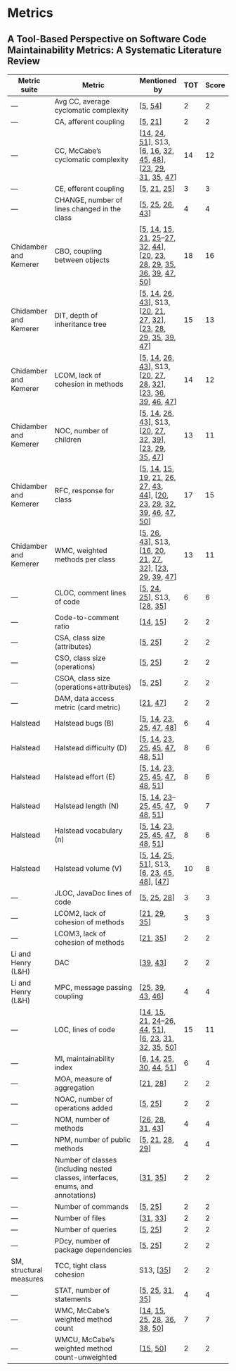 # Metrics


## A Tool-Based Perspective on Software Code Maintainability Metrics: A Systematic Literature Review

| Metric suite            | Metric                                                                           | Mentioned by                                                                                                                                                                                                                                                                                                                                                                                                                                                                                                                                                                                                                                                                                                                                                                                                                                                                                                                                                                                                                                                                  | TOT | Score |
|-------------------------|----------------------------------------------------------------------------------|-------------------------------------------------------------------------------------------------------------------------------------------------------------------------------------------------------------------------------------------------------------------------------------------------------------------------------------------------------------------------------------------------------------------------------------------------------------------------------------------------------------------------------------------------------------------------------------------------------------------------------------------------------------------------------------------------------------------------------------------------------------------------------------------------------------------------------------------------------------------------------------------------------------------------------------------------------------------------------------------------------------------------------------------------------------------------------|-----|-------|
| —                       | Avg CC, average cyclomatic complexity                                            | [[5](https://www.hindawi.com/journals/sp/2020/8840389/#B5), [54](https://www.hindawi.com/journals/sp/2020/8840389/#B54)]                                                                                                                                                                                                                                                                                                                                                                                                                                                                                                                                                                                                                                                                                                                                                                                                                                                                                                                                                      | 2   | 2     |
| —                       | CA, afferent coupling                                                            | [[5](https://www.hindawi.com/journals/sp/2020/8840389/#B5), [21](https://www.hindawi.com/journals/sp/2020/8840389/#B21)]                                                                                                                                                                                                                                                                                                                                                                                                                                                                                                                                                                                                                                                                                                                                                                                                                                                                                                                                                      | 2   | 2     |
| —                       | CC, McCabe’s cyclomatic complexity                                               | [[14](https://www.hindawi.com/journals/sp/2020/8840389/#B14), [24](https://www.hindawi.com/journals/sp/2020/8840389/#B24), [51](https://www.hindawi.com/journals/sp/2020/8840389/#B51)], S13, [[6](https://www.hindawi.com/journals/sp/2020/8840389/#B6), [16](https://www.hindawi.com/journals/sp/2020/8840389/#B16), [32](https://www.hindawi.com/journals/sp/2020/8840389/#B32), [45](https://www.hindawi.com/journals/sp/2020/8840389/#B45), [48](https://www.hindawi.com/journals/sp/2020/8840389/#B48)], [[23](https://www.hindawi.com/journals/sp/2020/8840389/#B23), [29](https://www.hindawi.com/journals/sp/2020/8840389/#B29), [31](https://www.hindawi.com/journals/sp/2020/8840389/#B31), [35](https://www.hindawi.com/journals/sp/2020/8840389/#B35), [47](https://www.hindawi.com/journals/sp/2020/8840389/#B47)]                                                                                                                                                                                                                                              | 14  | 12    |
| —                       | CE, efferent coupling                                                            | [[5](https://www.hindawi.com/journals/sp/2020/8840389/#B5), [21](https://www.hindawi.com/journals/sp/2020/8840389/#B21), [25](https://www.hindawi.com/journals/sp/2020/8840389/#B25)]                                                                                                                                                                                                                                                                                                                                                                                                                                                                                                                                                                                                                                                                                                                                                                                                                                                                                         | 3   | 3     |
| —                       | CHANGE, number of lines changed in the class                                     | [[5](https://www.hindawi.com/journals/sp/2020/8840389/#B5), [25](https://www.hindawi.com/journals/sp/2020/8840389/#B25), [26](https://www.hindawi.com/journals/sp/2020/8840389/#B26), [43](https://www.hindawi.com/journals/sp/2020/8840389/#B43)]                                                                                                                                                                                                                                                                                                                                                                                                                                                                                                                                                                                                                                                                                                                                                                                                                            | 4   | 4     |
| Chidamber and Kemerer   | CBO, coupling between objects                                                    | [[5](https://www.hindawi.com/journals/sp/2020/8840389/#B5), [14](https://www.hindawi.com/journals/sp/2020/8840389/#B14), [15](https://www.hindawi.com/journals/sp/2020/8840389/#B15), [21](https://www.hindawi.com/journals/sp/2020/8840389/#B21), [25](https://www.hindawi.com/journals/sp/2020/8840389/#B25)–[27](https://www.hindawi.com/journals/sp/2020/8840389/#B27), [32](https://www.hindawi.com/journals/sp/2020/8840389/#B32), [44](https://www.hindawi.com/journals/sp/2020/8840389/#B44)], [[20](https://www.hindawi.com/journals/sp/2020/8840389/#B20), [23](https://www.hindawi.com/journals/sp/2020/8840389/#B23), [28](https://www.hindawi.com/journals/sp/2020/8840389/#B28), [29](https://www.hindawi.com/journals/sp/2020/8840389/#B29), [35](https://www.hindawi.com/journals/sp/2020/8840389/#B35), [36](https://www.hindawi.com/journals/sp/2020/8840389/#B36), [39](https://www.hindawi.com/journals/sp/2020/8840389/#B39), [47](https://www.hindawi.com/journals/sp/2020/8840389/#B47), [50](https://www.hindawi.com/journals/sp/2020/8840389/#B50)]  | 18  | 16    |
| Chidamber and Kemerer   | DIT, depth of inheritance tree                                                   | [[5](https://www.hindawi.com/journals/sp/2020/8840389/#B5), [14](https://www.hindawi.com/journals/sp/2020/8840389/#B14), [26](https://www.hindawi.com/journals/sp/2020/8840389/#B26), [43](https://www.hindawi.com/journals/sp/2020/8840389/#B43)], S13, [[20](https://www.hindawi.com/journals/sp/2020/8840389/#B20), [21](https://www.hindawi.com/journals/sp/2020/8840389/#B21), [27](https://www.hindawi.com/journals/sp/2020/8840389/#B27), [32](https://www.hindawi.com/journals/sp/2020/8840389/#B32)], [[23](https://www.hindawi.com/journals/sp/2020/8840389/#B23), [28](https://www.hindawi.com/journals/sp/2020/8840389/#B28), [29](https://www.hindawi.com/journals/sp/2020/8840389/#B29), [35](https://www.hindawi.com/journals/sp/2020/8840389/#B35), [39](https://www.hindawi.com/journals/sp/2020/8840389/#B39), [47](https://www.hindawi.com/journals/sp/2020/8840389/#B47)]                                                                                                                                                                                 | 15  | 13    |
| Chidamber and Kemerer   | LCOM, lack of cohesion in methods                                                | [[5](https://www.hindawi.com/journals/sp/2020/8840389/#B5), [14](https://www.hindawi.com/journals/sp/2020/8840389/#B14), [26](https://www.hindawi.com/journals/sp/2020/8840389/#B26), [43](https://www.hindawi.com/journals/sp/2020/8840389/#B43)], S13, [[20](https://www.hindawi.com/journals/sp/2020/8840389/#B20), [27](https://www.hindawi.com/journals/sp/2020/8840389/#B27), [28](https://www.hindawi.com/journals/sp/2020/8840389/#B28), [32](https://www.hindawi.com/journals/sp/2020/8840389/#B32)], [[23](https://www.hindawi.com/journals/sp/2020/8840389/#B23), [36](https://www.hindawi.com/journals/sp/2020/8840389/#B36), [39](https://www.hindawi.com/journals/sp/2020/8840389/#B39), [46](https://www.hindawi.com/journals/sp/2020/8840389/#B46), [47](https://www.hindawi.com/journals/sp/2020/8840389/#B47)]                                                                                                                                                                                                                                              | 14  | 12    |
| Chidamber and Kemerer   | NOC, number of children                                                          | [[5](https://www.hindawi.com/journals/sp/2020/8840389/#B5), [14](https://www.hindawi.com/journals/sp/2020/8840389/#B14), [26](https://www.hindawi.com/journals/sp/2020/8840389/#B26), [43](https://www.hindawi.com/journals/sp/2020/8840389/#B43)], S13, [[20](https://www.hindawi.com/journals/sp/2020/8840389/#B20), [27](https://www.hindawi.com/journals/sp/2020/8840389/#B27), [32](https://www.hindawi.com/journals/sp/2020/8840389/#B32), [39](https://www.hindawi.com/journals/sp/2020/8840389/#B39)], [[23](https://www.hindawi.com/journals/sp/2020/8840389/#B23), [29](https://www.hindawi.com/journals/sp/2020/8840389/#B29), [35](https://www.hindawi.com/journals/sp/2020/8840389/#B35), [47](https://www.hindawi.com/journals/sp/2020/8840389/#B47)]                                                                                                                                                                                                                                                                                                           | 13  | 11    |
| Chidamber and Kemerer   | RFC, response for class                                                          | [[5](https://www.hindawi.com/journals/sp/2020/8840389/#B5), [14](https://www.hindawi.com/journals/sp/2020/8840389/#B14), [15](https://www.hindawi.com/journals/sp/2020/8840389/#B15), [19](https://www.hindawi.com/journals/sp/2020/8840389/#B19), [21](https://www.hindawi.com/journals/sp/2020/8840389/#B21), [26](https://www.hindawi.com/journals/sp/2020/8840389/#B26), [27](https://www.hindawi.com/journals/sp/2020/8840389/#B27), [43](https://www.hindawi.com/journals/sp/2020/8840389/#B43), [44](https://www.hindawi.com/journals/sp/2020/8840389/#B44)], [[20](https://www.hindawi.com/journals/sp/2020/8840389/#B20), [23](https://www.hindawi.com/journals/sp/2020/8840389/#B23), [29](https://www.hindawi.com/journals/sp/2020/8840389/#B29), [32](https://www.hindawi.com/journals/sp/2020/8840389/#B32), [39](https://www.hindawi.com/journals/sp/2020/8840389/#B39), [46](https://www.hindawi.com/journals/sp/2020/8840389/#B46), [47](https://www.hindawi.com/journals/sp/2020/8840389/#B47), [50](https://www.hindawi.com/journals/sp/2020/8840389/#B50)] | 17  | 15    |
| Chidamber and Kemerer   | WMC, weighted methods per class                                                  | [[5](https://www.hindawi.com/journals/sp/2020/8840389/#B5), [26](https://www.hindawi.com/journals/sp/2020/8840389/#B26), [43](https://www.hindawi.com/journals/sp/2020/8840389/#B43)], S13, [[16](https://www.hindawi.com/journals/sp/2020/8840389/#B16), [20](https://www.hindawi.com/journals/sp/2020/8840389/#B20), [21](https://www.hindawi.com/journals/sp/2020/8840389/#B21), [27](https://www.hindawi.com/journals/sp/2020/8840389/#B27), [32](https://www.hindawi.com/journals/sp/2020/8840389/#B32)], [[23](https://www.hindawi.com/journals/sp/2020/8840389/#B23), [29](https://www.hindawi.com/journals/sp/2020/8840389/#B29), [39](https://www.hindawi.com/journals/sp/2020/8840389/#B39), [47](https://www.hindawi.com/journals/sp/2020/8840389/#B47)]                                                                                                                                                                                                                                                                                                           | 13  | 11    |
| —                       | CLOC, comment lines of code                                                      | [[5](https://www.hindawi.com/journals/sp/2020/8840389/#B5), [24](https://www.hindawi.com/journals/sp/2020/8840389/#B24), [25](https://www.hindawi.com/journals/sp/2020/8840389/#B25)], S13, [[28](https://www.hindawi.com/journals/sp/2020/8840389/#B28), [35](https://www.hindawi.com/journals/sp/2020/8840389/#B35)]                                                                                                                                                                                                                                                                                                                                                                                                                                                                                                                                                                                                                                                                                                                                                        | 6   | 6     |
| —                       | Code-to-comment ratio                                                            | [[14](https://www.hindawi.com/journals/sp/2020/8840389/#B14), [15](https://www.hindawi.com/journals/sp/2020/8840389/#B15)]                                                                                                                                                                                                                                                                                                                                                                                                                                                                                                                                                                                                                                                                                                                                                                                                                                                                                                                                                    | 2   | 2     |
| —                       | CSA, class size (attributes)                                                     | [[5](https://www.hindawi.com/journals/sp/2020/8840389/#B5), [25](https://www.hindawi.com/journals/sp/2020/8840389/#B25)]                                                                                                                                                                                                                                                                                                                                                                                                                                                                                                                                                                                                                                                                                                                                                                                                                                                                                                                                                      | 2   | 2     |
| —                       | CSO, class size (operations)                                                     | [[5](https://www.hindawi.com/journals/sp/2020/8840389/#B5), [25](https://www.hindawi.com/journals/sp/2020/8840389/#B25)]                                                                                                                                                                                                                                                                                                                                                                                                                                                                                                                                                                                                                                                                                                                                                                                                                                                                                                                                                      | 2   | 2     |
| —                       | CSOA, class size (operations+attributes)                                         | [[5](https://www.hindawi.com/journals/sp/2020/8840389/#B5), [25](https://www.hindawi.com/journals/sp/2020/8840389/#B25)]                                                                                                                                                                                                                                                                                                                                                                                                                                                                                                                                                                                                                                                                                                                                                                                                                                                                                                                                                      | 2   | 2     |
| —                       | DAM, data access metric (card metric)                                            | [[21](https://www.hindawi.com/journals/sp/2020/8840389/#B21), [47](https://www.hindawi.com/journals/sp/2020/8840389/#B47)]                                                                                                                                                                                                                                                                                                                                                                                                                                                                                                                                                                                                                                                                                                                                                                                                                                                                                                                                                    | 2   | 2     |
| Halstead                | Halstead bugs (B)                                                                | [[5](https://www.hindawi.com/journals/sp/2020/8840389/#B5), [14](https://www.hindawi.com/journals/sp/2020/8840389/#B14), [23](https://www.hindawi.com/journals/sp/2020/8840389/#B23), [25](https://www.hindawi.com/journals/sp/2020/8840389/#B25), [47](https://www.hindawi.com/journals/sp/2020/8840389/#B47), [48](https://www.hindawi.com/journals/sp/2020/8840389/#B48)]                                                                                                                                                                                                                                                                                                                                                                                                                                                                                                                                                                                                                                                                                                  | 6   | 4     |
| Halstead                | Halstead difficulty (D)                                                          | [[5](https://www.hindawi.com/journals/sp/2020/8840389/#B5), [14](https://www.hindawi.com/journals/sp/2020/8840389/#B14), [23](https://www.hindawi.com/journals/sp/2020/8840389/#B23), [25](https://www.hindawi.com/journals/sp/2020/8840389/#B25), [45](https://www.hindawi.com/journals/sp/2020/8840389/#B45), [47](https://www.hindawi.com/journals/sp/2020/8840389/#B47), [48](https://www.hindawi.com/journals/sp/2020/8840389/#B48), [51](https://www.hindawi.com/journals/sp/2020/8840389/#B51)]                                                                                                                                                                                                                                                                                                                                                                                                                                                                                                                                                                        | 8   | 6     |
| Halstead                | Halstead effort (E)                                                              | [[5](https://www.hindawi.com/journals/sp/2020/8840389/#B5), [14](https://www.hindawi.com/journals/sp/2020/8840389/#B14), [23](https://www.hindawi.com/journals/sp/2020/8840389/#B23), [25](https://www.hindawi.com/journals/sp/2020/8840389/#B25), [45](https://www.hindawi.com/journals/sp/2020/8840389/#B45), [47](https://www.hindawi.com/journals/sp/2020/8840389/#B47), [48](https://www.hindawi.com/journals/sp/2020/8840389/#B48), [51](https://www.hindawi.com/journals/sp/2020/8840389/#B51)]                                                                                                                                                                                                                                                                                                                                                                                                                                                                                                                                                                        | 8   | 6     |
| Halstead                | Halstead length (N)                                                              | [[5](https://www.hindawi.com/journals/sp/2020/8840389/#B5), [14](https://www.hindawi.com/journals/sp/2020/8840389/#B14), [23](https://www.hindawi.com/journals/sp/2020/8840389/#B23)–[25](https://www.hindawi.com/journals/sp/2020/8840389/#B25), [45](https://www.hindawi.com/journals/sp/2020/8840389/#B45), [47](https://www.hindawi.com/journals/sp/2020/8840389/#B47), [48](https://www.hindawi.com/journals/sp/2020/8840389/#B48), [51](https://www.hindawi.com/journals/sp/2020/8840389/#B51)]                                                                                                                                                                                                                                                                                                                                                                                                                                                                                                                                                                         | 9   | 7     |
| Halstead                | Halstead vocabulary (n)                                                          | [[5](https://www.hindawi.com/journals/sp/2020/8840389/#B5), [14](https://www.hindawi.com/journals/sp/2020/8840389/#B14), [23](https://www.hindawi.com/journals/sp/2020/8840389/#B23), [25](https://www.hindawi.com/journals/sp/2020/8840389/#B25), [45](https://www.hindawi.com/journals/sp/2020/8840389/#B45), [47](https://www.hindawi.com/journals/sp/2020/8840389/#B47), [48](https://www.hindawi.com/journals/sp/2020/8840389/#B48), [51](https://www.hindawi.com/journals/sp/2020/8840389/#B51)]                                                                                                                                                                                                                                                                                                                                                                                                                                                                                                                                                                        | 8   | 6     |
| Halstead                | Halstead volume (V)                                                              | [[5](https://www.hindawi.com/journals/sp/2020/8840389/#B5), [14](https://www.hindawi.com/journals/sp/2020/8840389/#B14), [25](https://www.hindawi.com/journals/sp/2020/8840389/#B25), [51](https://www.hindawi.com/journals/sp/2020/8840389/#B51)], S13, [[6](https://www.hindawi.com/journals/sp/2020/8840389/#B6), [23](https://www.hindawi.com/journals/sp/2020/8840389/#B23), [45](https://www.hindawi.com/journals/sp/2020/8840389/#B45), [48](https://www.hindawi.com/journals/sp/2020/8840389/#B48)], [[47](https://www.hindawi.com/journals/sp/2020/8840389/#B47)]                                                                                                                                                                                                                                                                                                                                                                                                                                                                                                    | 10  | 8     |
| —                       | JLOC, JavaDoc lines of code                                                      | [[5](https://www.hindawi.com/journals/sp/2020/8840389/#B5), [25](https://www.hindawi.com/journals/sp/2020/8840389/#B25), [28](https://www.hindawi.com/journals/sp/2020/8840389/#B28)]                                                                                                                                                                                                                                                                                                                                                                                                                                                                                                                                                                                                                                                                                                                                                                                                                                                                                         | 3   | 3     |
| —                       | LCOM2, lack of cohesion of methods                                               | [[21](https://www.hindawi.com/journals/sp/2020/8840389/#B21), [29](https://www.hindawi.com/journals/sp/2020/8840389/#B29), [35](https://www.hindawi.com/journals/sp/2020/8840389/#B35)]                                                                                                                                                                                                                                                                                                                                                                                                                                                                                                                                                                                                                                                                                                                                                                                                                                                                                       | 3   | 3     |
| —                       | LCOM3, lack of cohesion of methods                                               | [[21](https://www.hindawi.com/journals/sp/2020/8840389/#B21), [35](https://www.hindawi.com/journals/sp/2020/8840389/#B35)]                                                                                                                                                                                                                                                                                                                                                                                                                                                                                                                                                                                                                                                                                                                                                                                                                                                                                                                                                    | 2   | 2     |
| Li and Henry (L&H)      | DAC                                                                              | [[39](https://www.hindawi.com/journals/sp/2020/8840389/#B39), [43](https://www.hindawi.com/journals/sp/2020/8840389/#B43)]                                                                                                                                                                                                                                                                                                                                                                                                                                                                                                                                                                                                                                                                                                                                                                                                                                                                                                                                                    | 2   | 2     |
| Li and Henry (L&H)      | MPC, message passing coupling                                                    | [[25](https://www.hindawi.com/journals/sp/2020/8840389/#B25), [39](https://www.hindawi.com/journals/sp/2020/8840389/#B39), [43](https://www.hindawi.com/journals/sp/2020/8840389/#B43), [46](https://www.hindawi.com/journals/sp/2020/8840389/#B46)]                                                                                                                                                                                                                                                                                                                                                                                                                                                                                                                                                                                                                                                                                                                                                                                                                          | 4   | 4     |
| —                       | LOC, lines of code                                                               | [[14](https://www.hindawi.com/journals/sp/2020/8840389/#B14), [15](https://www.hindawi.com/journals/sp/2020/8840389/#B15), [21](https://www.hindawi.com/journals/sp/2020/8840389/#B21), [24](https://www.hindawi.com/journals/sp/2020/8840389/#B24)–[26](https://www.hindawi.com/journals/sp/2020/8840389/#B26), [44](https://www.hindawi.com/journals/sp/2020/8840389/#B44), [51](https://www.hindawi.com/journals/sp/2020/8840389/#B51)], [[6](https://www.hindawi.com/journals/sp/2020/8840389/#B6), [23](https://www.hindawi.com/journals/sp/2020/8840389/#B23), [31](https://www.hindawi.com/journals/sp/2020/8840389/#B31), [32](https://www.hindawi.com/journals/sp/2020/8840389/#B32), [35](https://www.hindawi.com/journals/sp/2020/8840389/#B35), [50](https://www.hindawi.com/journals/sp/2020/8840389/#B50)]                                                                                                                                                                                                                                                      | 15  | 11    |
| —                       | MI, maintainability index                                                        | [[6](https://www.hindawi.com/journals/sp/2020/8840389/#B6), [14](https://www.hindawi.com/journals/sp/2020/8840389/#B14), [25](https://www.hindawi.com/journals/sp/2020/8840389/#B25), [30](https://www.hindawi.com/journals/sp/2020/8840389/#B30), [44](https://www.hindawi.com/journals/sp/2020/8840389/#B44), [51](https://www.hindawi.com/journals/sp/2020/8840389/#B51)]                                                                                                                                                                                                                                                                                                                                                                                                                                                                                                                                                                                                                                                                                                  | 6   | 4     |
| —                       | MOA, measure of aggregation                                                      | [[21](https://www.hindawi.com/journals/sp/2020/8840389/#B21), [28](https://www.hindawi.com/journals/sp/2020/8840389/#B28)]                                                                                                                                                                                                                                                                                                                                                                                                                                                                                                                                                                                                                                                                                                                                                                                                                                                                                                                                                    | 2   | 2     |
| —                       | NOAC, number of operations added                                                 | [[5](https://www.hindawi.com/journals/sp/2020/8840389/#B5), [25](https://www.hindawi.com/journals/sp/2020/8840389/#B25)]                                                                                                                                                                                                                                                                                                                                                                                                                                                                                                                                                                                                                                                                                                                                                                                                                                                                                                                                                      | 2   | 2     |
| —                       | NOM, number of methods                                                           | [[26](https://www.hindawi.com/journals/sp/2020/8840389/#B26), [28](https://www.hindawi.com/journals/sp/2020/8840389/#B28), [31](https://www.hindawi.com/journals/sp/2020/8840389/#B31), [43](https://www.hindawi.com/journals/sp/2020/8840389/#B43)]                                                                                                                                                                                                                                                                                                                                                                                                                                                                                                                                                                                                                                                                                                                                                                                                                          | 4   | 4     |
| —                       | NPM, number of public methods                                                    | [[5](https://www.hindawi.com/journals/sp/2020/8840389/#B5), [21](https://www.hindawi.com/journals/sp/2020/8840389/#B21), [28](https://www.hindawi.com/journals/sp/2020/8840389/#B28), [29](https://www.hindawi.com/journals/sp/2020/8840389/#B29)]                                                                                                                                                                                                                                                                                                                                                                                                                                                                                                                                                                                                                                                                                                                                                                                                                            | 4   | 4     |
| —                       | Number of classes (including nested classes, interfaces, enums, and annotations) | [[31](https://www.hindawi.com/journals/sp/2020/8840389/#B31), [35](https://www.hindawi.com/journals/sp/2020/8840389/#B35)]                                                                                                                                                                                                                                                                                                                                                                                                                                                                                                                                                                                                                                                                                                                                                                                                                                                                                                                                                    | 2   | 2     |
| —                       | Number of commands                                                               | [[5](https://www.hindawi.com/journals/sp/2020/8840389/#B5), [25](https://www.hindawi.com/journals/sp/2020/8840389/#B25)]                                                                                                                                                                                                                                                                                                                                                                                                                                                                                                                                                                                                                                                                                                                                                                                                                                                                                                                                                      | 2   | 2     |
| —                       | Number of files                                                                  | [[31](https://www.hindawi.com/journals/sp/2020/8840389/#B31), [33](https://www.hindawi.com/journals/sp/2020/8840389/#B33)]                                                                                                                                                                                                                                                                                                                                                                                                                                                                                                                                                                                                                                                                                                                                                                                                                                                                                                                                                    | 2   | 2     |
| —                       | Number of queries                                                                | [[5](https://www.hindawi.com/journals/sp/2020/8840389/#B5), [25](https://www.hindawi.com/journals/sp/2020/8840389/#B25)]                                                                                                                                                                                                                                                                                                                                                                                                                                                                                                                                                                                                                                                                                                                                                                                                                                                                                                                                                      | 2   | 2     |
| —                       | PDcy, number of package dependencies                                             | [[5](https://www.hindawi.com/journals/sp/2020/8840389/#B5), [25](https://www.hindawi.com/journals/sp/2020/8840389/#B25)]                                                                                                                                                                                                                                                                                                                                                                                                                                                                                                                                                                                                                                                                                                                                                                                                                                                                                                                                                      | 2   | 2     |
| SM, structural measures | TCC, tight class cohesion                                                        | S13, [[35](https://www.hindawi.com/journals/sp/2020/8840389/#B35)]                                                                                                                                                                                                                                                                                                                                                                                                                                                                                                                                                                                                                                                                                                                                                                                                                                                                                                                                                                                                            | 2   | 2     |
| —                       | STAT, number of statements                                                       | [[5](https://www.hindawi.com/journals/sp/2020/8840389/#B5), [25](https://www.hindawi.com/journals/sp/2020/8840389/#B25), [31](https://www.hindawi.com/journals/sp/2020/8840389/#B31), [35](https://www.hindawi.com/journals/sp/2020/8840389/#B35)]                                                                                                                                                                                                                                                                                                                                                                                                                                                                                                                                                                                                                                                                                                                                                                                                                            | 4   | 4     |
| —                       | WMC, McCabe’s weighted method count                                              | [[14](https://www.hindawi.com/journals/sp/2020/8840389/#B14), [15](https://www.hindawi.com/journals/sp/2020/8840389/#B15), [25](https://www.hindawi.com/journals/sp/2020/8840389/#B25), [28](https://www.hindawi.com/journals/sp/2020/8840389/#B28), [36](https://www.hindawi.com/journals/sp/2020/8840389/#B36), [38](https://www.hindawi.com/journals/sp/2020/8840389/#B38), [50](https://www.hindawi.com/journals/sp/2020/8840389/#B50)]                                                                                                                                                                                                                                                                                                                                                                                                                                                                                                                                                                                                                                   | 7   | 7     |
| —                       | WMCU, McCabe’s weighted method count-unweighted                                  | [[15](https://www.hindawi.com/journals/sp/2020/8840389/#B15), [50](https://www.hindawi.com/journals/sp/2020/8840389/#B50)]                                                                                                                                                                                                                                                                                                                                                                                                                                                                                                                                                                                                                                                                                                                                                                                                                                                                                                                                                    | 2   | 2     |
